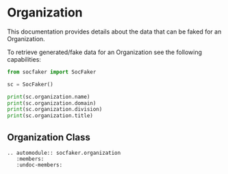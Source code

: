 # Organization

This documentation provides details about the data that can be faked for an Organization.

To retrieve generated/fake data for an Organization see the following capabilities:


```python
from socfaker import SocFaker

sc = SocFaker()

print(sc.organization.name)
print(sc.organization.domain)
print(sc.organization.division)
print(sc.organization.title)
```

## Organization Class

```eval_rst
.. automodule:: socfaker.organization
   :members:
   :undoc-members:
```